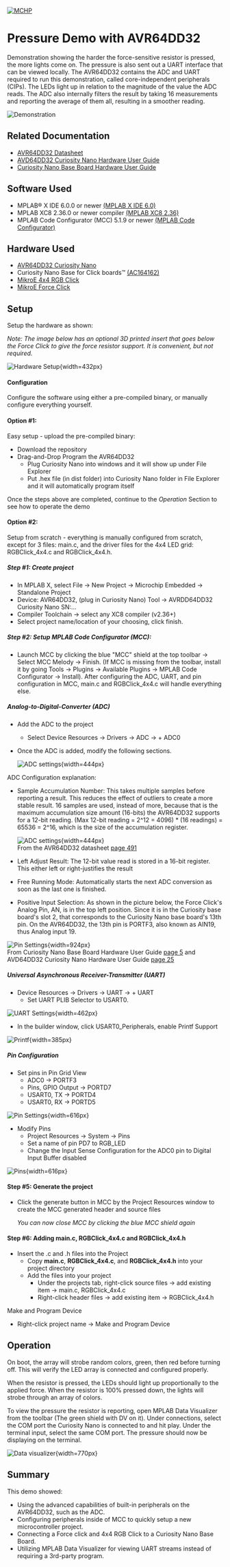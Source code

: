 
[![MCHP](images/microchip.png)](https://www.microchip.com)

# Pressure Demo with AVR64DD32

Demonstration showing the harder the force-sensitive resistor is pressed, the more lights come on. The pressure is also sent out a UART interface that can be viewed locally. The AVR64DD32 contains the ADC and UART required to run this demonstration, called core-independent peripherals (CIPs). The LEDs light up in relation to the magnitude of the value the ADC reads. The ADC also internally filters the result by taking 16 measurements and reporting the average of them all, resulting in a smoother reading.

![Demonstration](images/demonstration.gif)

## Related Documentation

- [AVR64DD32 Datasheet](https://ww1.microchip.com/downloads/aemDocuments/documents/MCU08/ProductDocuments/DataSheets/AVR64DD32-28-Prelim-DataSheet-DS40002315B.pdf)
- [AVD64DD32 Curiosity Nano Hardware User Guide](https://ww1.microchip.com/downloads/aemDocuments/documents/MCU08/ProductDocuments/UserGuides/AVR64DD32CNANO-Prel-HW-UserGuide-DS50003323.pdf)
- [Curiosity Nano Base Board Hardware User Guide](https://ww1.microchip.com/downloads/en/DeviceDoc/Curiosity-Nano-Base-for-Click-boards-User-Guide-50002839B.pdf)


## Software Used

- MPLAB® X IDE 6.0.0 or newer [(MPLAB X IDE 6.0)](https://www.microchip.com/en-us/development-tools-tools-and-software/mplab-x-ide?utm_source=GitHub&utm_medium=TextLink&utm_campaign=MCU8_MMTCha_MPAE_Examples&utm_content=avr64dd32-force-sensitive-resistor-mplab-mcc-github)
- MPLAB XC8 2.36.0 or newer compiler [(MPLAB XC8 2.36)](https://www.microchip.com/en-us/development-tools-tools-and-software/mplab-xc-compilers?utm_source=GitHub&utm_medium=TextLink&utm_campaign=MCU8_MMTCha_MPAE_Examples&utm_content=avr64dd32-force-sensitive-resistor-mplab-mcc-github)
- MPLAB Code Configurator (MCC) 5.1.9 or newer [(MPLAB Code Configurator)](https://www.microchip.com/en-us/tools-resources/configure/mplab-code-configurator)

## Hardware Used

- [AVR64DD32 Curiosity Nano](https://www.microchip.com/en-us/product/AVR64DD32)
- Curiosity Nano Base for Click boards™ [(AC164162)](https://www.microchip.com/Developmenttools/ProductDetails/AC164162)
- [MikroE 4x4 RGB Click](https://www.mikroe.com/4x4-rgb-click)
- [MikroE Force Click](https://www.mikroe.com/force-click)

## Setup


Setup the hardware as shown:

*Note: The image below has an optional 3D printed insert that goes below the Force Click to give the force resistor support. It is convenient, but not required.*

![Hardware Setup](images/hardware_setup.JPG){width=432px}

#### Configuration

Configure the software using either a pre-compiled binary, or manually configure everything yourself.

#### Option #1:

Easy setup - upload the pre-compiled binary:

* Download the repository
* Drag-and-Drop Program the AVR64DD32
  * Plug Curiosity Nano into windows and it will show up under File Explorer
  * Put .hex file (in dist folder) into Curiosity Nano folder in File Explorer and it will automatically program itself

Once the steps above are completed, continue to the *Operation* Section to see how to operate the demo

#### Option #2:
Setup from scratch - everything is manually configured from scratch, except for 3 files: main.c, and the driver files for the 4x4 LED grid: RGBClick_4x4.c and RGBClick_4x4.h.

##### Step #1: Create project
 * In MPLAB X, select File &rarr; New Project &rarr; Microchip Embedded &rarr; Standalone Project
 * Device: AVR64DD32, (plug in Curiosity Nano) Tool &rarr; AVRDD64DD32 Curiosity Nano  SN:...
 * Compiler Toolchain &rarr; select any XC8 compiler (v2.36+)
 * Select project name/location of your choosing, click finish.

##### Step #2: Setup MPLAB Code Configurator (MCC):
* Launch MCC by clicking the blue "MCC" shield at the top toolbar &rarr; Select MCC Melody &rarr; Finish. (If MCC is missing from the toolbar, install it by going Tools &rarr; Plugins &rarr; Available Plugins &rarr; MPLAB Code Configurator &rarr; Install). After configuring the ADC, UART, and pin configuration in MCC, main.c and RGBClick_4x4.c will handle everything else.

##### Analog-to-Digital-Converter (ADC)

* Add the ADC to the project
  * Select Device Resources &rarr; Drivers &rarr; ADC &rarr; + ADC0
* Once the ADC is added, modify the following sections.


  ![ADC settings](images/adc_settings.png){width=444px}

ADC Configuration explanation:
  * Sample Accumulation Number: This takes multiple samples before reporting a result. This reduces the effect of outliers to create a more stable result. 16 samples are used, instead of more, because that is the maximum accumulation size amount (16-bits) the AVR64DD32 supports for a 12-bit reading. (Max 12-bit reading = 2^12 = 4096) * (16 readings) = 65536 = 2^16, which is the size of the accumulation register.

     ![ADC settings](images/accumulation.png){width=444px}<br>From the AVR64DD32 datasheet [page 491](https://ww1.microchip.com/downloads/aemDocuments/documents/MCU08/ProductDocuments/DataSheets/AVR64DD32-28-Prelim-DataSheet-DS40002315B.pdf#page=491)
     <br>

  * Left Adjust Result: The 12-bit value read is stored in a 16-bit register. This either left or right-justifies the result
  * Free Running Mode: Automatically starts the next ADC conversion as soon as the last one is finished.
  * Positive Input Selection: As shown in the picture below, the Force Click's Analog Pin, AN, is in the top left position. Since it is in the Curiosity base board's slot 2, that corresponds to the Curiosity Nano base board's 13th pin. On the AVR64DD32, the 13th pin is PORTF3, also known as AIN19, thus Analog input 19.

  ![Pin Settings](images/pin_selection.png){width=924px}<br>
  From Curiosity Nano Base Board Hardware User Guide [page 5](https://ww1.microchip.com/downloads/en/DeviceDoc/Curiosity-Nano-Base-for-Click-boards-User-Guide-50002839B.pdf#page=5) and AVD64DD32 Curiosity Nano Hardware User Guide [page 25](https://ww1.microchip.com/downloads/aemDocuments/documents/MCU08/ProductDocuments/UserGuides/AVR64DD32CNANO-Prel-HW-UserGuide-DS50003323.pdf#page=25)
  <br>

##### Universal Asynchronous Receiver-Transmitter (UART)
  * Device Resources &rarr; Drivers &rarr; UART &rarr; + UART
    * Set UART PLIB Selector to USART0.

  ![UART Settings](images/uart1.png){width=462px}

  * In the builder window, click USART0_Peripherals, enable Printf Support

  ![Printf](images/printf_support.png){width=385px}
<br>

##### Pin Configuration

  * Set pins in Pin Grid View
    * ADC0 &rarr; PORTF3
    * Pins, GPIO Output &rarr; PORTD7
    * USART0, TX &rarr; PORTD4
    * USART0, RX &rarr; PORTD5

  ![Pin Settings](images/pin_grid_view.png){width=616px}


  * Modify Pins
    * Project Resources &rarr; System &rarr; Pins
    * Set a name of pin PD7 to RGB_LED
    * Change the Input Sense Configuration for the ADC0 pin to Digital Input Buffer disabled

  ![Pins](images/pins.png){width=616px}


#### Step #5: Generate the project
  * Click the generate button in MCC by the Project Resources window to create the MCC generated header and source files

    *You can now close MCC by clicking the blue MCC shield again*


#### Step #6: Adding main.c, RGBClick_4x4.c and RGBClick_4x4.h
* Insert the .c and .h files into the Project
  * Copy **main.c**, **RGBClick_4x4.c**, and **RGBClick_4x4.h** into your project directory
  * Add the files into your project
    * Under the projects tab, right-click source files &rarr; add existing item &rarr; main.c, RGBClick_4x4.c
    * Right-click header files &rarr; add existing item &rarr; RGBClick_4x4.h

Make and Program Device
* Right-click project name &rarr; Make and Program Device


## Operation


On boot, the array will strobe random colors, green, then red before turning off. This will verify the LED array is connected and configured properly.

When the resistor is pressed, the LEDs should light up proportionally to the applied force. When the resistor is 100% pressed down, the lights will strobe through an array of colors.

To view the pressure the resistor is reporting, open MPLAB Data Visualizer from the toolbar (The green shield with DV on it). Under connections, select the COM port the Curiosity Nano is connected to and hit play.
Under the terminal input, select the same COM port. The pressure should now be displaying on the terminal.

![Data visualizer](images/data_vis_output.png){width=770px}

## Summary

This demo showed:
 - Using the advanced capabilities of built-in peripherals on the AVR64DD32, such as the ADC.
 - Configuring peripherals inside of MCC to quickly setup a new microcontroller project.
 - Connecting a Force click and 4x4 RGB Click to a Curiosity Nano Base Board.
 - Utilizing MPLAB Data Visualizer for viewing UART streams instead of requiring a 3rd-party program.
